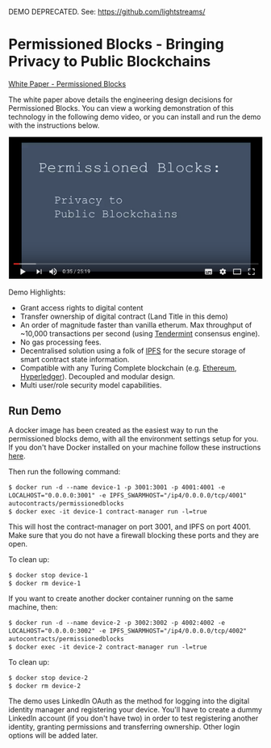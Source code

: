 DEMO DEPRECATED. See: https://github.com/lightstreams/

# Permissioned Blocks - Bringing Privacy to Public Blockchains

[White Paper - Permissioned Blocks](https://github.com/autocontracts/permissioned-blocks/blob/master/whitepaper.md) 

The white paper above details the engineering design decisions for Permissioned Blocks. You can view a working demonstration of this technology in the following demo video, or you can install and run the demo with the instructions below.

[![Demo](images/video-thumbnail.png)](https://www.youtube.com/watch?v=Zt9DIopmzbA)
<br>

Demo Highlights:

- Grant access rights to digital content   
- Transfer ownership of digital contract (Land Title in this demo)
- An order of magnitude faster than vanilla etherum. Max throughput of ~10,000 transactions per second (using [Tendermint](https://tendermint.com/) consensus engine).
- No gas processing fees.
- Decentralised solution using a folk of [IPFS](https://ipfs.io/) for the secure storage of smart contract state information.
- Compatible with any Turing Complete blockchain (e.g. [Ethereum](https://www.ethereum.org/), [Hyperledger](https://www.hyperledger.org/)). Decoupled and modular design.
- Multi user/role security model capabilities.  

## Run Demo

A docker image has been created as the easiest way to run the permissioned blocks demo, with all the environment settings setup for you. If you don't have Docker installed on your machine follow these instructions [here](https://docs.docker.com/engine/installation/). 

Then run the following command:
```
$ docker run -d --name device-1 -p 3001:3001 -p 4001:4001 -e LOCALHOST="0.0.0.0:3001" -e IPFS_SWARMHOST="/ip4/0.0.0.0/tcp/4001" autocontracts/permissionedblocks
$ docker exec -it device-1 contract-manager run -l=true
```

This will host the contract-manager on port 3001, and IPFS on port 4001.
Make sure that you do not have a firewall blocking these ports and they are open.

To clean up:
```
$ docker stop device-1
$ docker rm device-1
```

If you want to create another docker container running on the same machine, then:
```
$ docker run -d --name device-2 -p 3002:3002 -p 4002:4002 -e LOCALHOST="0.0.0.0:3002" -e IPFS_SWARMHOST="/ip4/0.0.0.0/tcp/4002" autocontracts/permissionedblocks
$ docker exec -it device-2 contract-manager run -l=true
```

To clean up:
```
$ docker stop device-2
$ docker rm device-2
```

The demo uses LinkedIn OAuth as the method for logging into the digital identity manager and registering your device. You'll have to create a dummy LinkedIn account (if you don't have two) in order to test registering another identity,  granting permissions and transferring ownership. Other login options will be added later.
